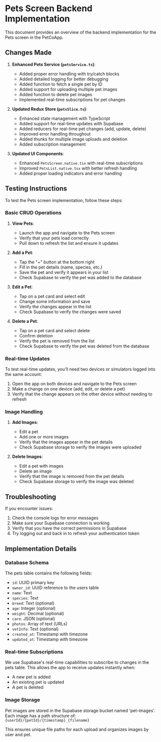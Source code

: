 # Pets Screen Backend Implementation

This document provides an overview of the backend implementation for the Pets screen in the PetCoApp.

## Changes Made

1. **Enhanced Pets Service (`petsService.ts`)**:
   - Added proper error handling with try/catch blocks
   - Added detailed logging for better debugging
   - Added function to fetch a single pet by ID
   - Added support for uploading multiple pet images
   - Added function to delete pet images
   - Implemented real-time subscriptions for pet changes

2. **Updated Redux Store (`petsSlice.ts`)**:
   - Enhanced state management with TypeScript
   - Added support for real-time updates with Supabase
   - Added reducers for real-time pet changes (add, update, delete)
   - Improved error handling throughout
   - Added thunks for multiple image uploads and deletion
   - Added subscription management

3. **Updated UI Components**:
   - Enhanced `PetsScreen.native.tsx` with real-time subscriptions
   - Improved `PetsList.native.tsx` with better refresh handling
   - Added proper loading indicators and error handling

## Testing Instructions

To test the Pets screen implementation, follow these steps:

### Basic CRUD Operations

1. **View Pets**:
   - Launch the app and navigate to the Pets screen
   - Verify that your pets load correctly
   - Pull down to refresh the list and ensure it updates

2. **Add a Pet**:
   - Tap the "+" button at the bottom right
   - Fill in the pet details (name, species, etc.)
   - Save the pet and verify it appears in your list
   - Check Supabase to verify the pet was added to the database

3. **Edit a Pet**:
   - Tap on a pet card and select edit
   - Change some information and save
   - Verify the changes appear in the list
   - Check Supabase to verify the changes were saved

4. **Delete a Pet**:
   - Tap on a pet card and select delete
   - Confirm deletion
   - Verify the pet is removed from the list
   - Check Supabase to verify the pet was deleted from the database

### Real-time Updates

To test real-time updates, you'll need two devices or simulators logged into the same account:

1. Open the app on both devices and navigate to the Pets screen
2. Make a change on one device (add, edit, or delete a pet)
3. Verify that the change appears on the other device without needing to refresh

### Image Handling

1. **Add Images**:
   - Edit a pet
   - Add one or more images
   - Verify that the images appear in the pet details
   - Check Supabase storage to verify the images were uploaded

2. **Delete Images**:
   - Edit a pet with images
   - Delete an image
   - Verify that the image is removed from the pet details
   - Check Supabase storage to verify the image was deleted

## Troubleshooting

If you encounter issues:

1. Check the console logs for error messages
2. Make sure your Supabase connection is working
3. Verify that you have the correct permissions in Supabase
4. Try logging out and back in to refresh your authentication token

## Implementation Details

### Database Schema

The pets table contains the following fields:
- `id`: UUID primary key
- `owner_id`: UUID reference to the users table
- `name`: Text
- `species`: Text
- `breed`: Text (optional)
- `age`: Integer (optional)
- `weight`: Decimal (optional)
- `care`: JSON (optional)
- `photos`: Array of text (URLs)
- `vetInfo`: Text (optional)
- `created_at`: Timestamp with timezone
- `updated_at`: Timestamp with timezone

### Real-time Subscriptions

We use Supabase's real-time capabilities to subscribe to changes in the pets table. This allows the app to receive updates instantly when:
- A new pet is added
- An existing pet is updated
- A pet is deleted

### Image Storage

Pet images are stored in the Supabase storage bucket named 'pet-images'. Each image has a path structure of:
`{userId}/{petId}/{timestamp}_{filename}`

This ensures unique file paths for each upload and organizes images by user and pet.
